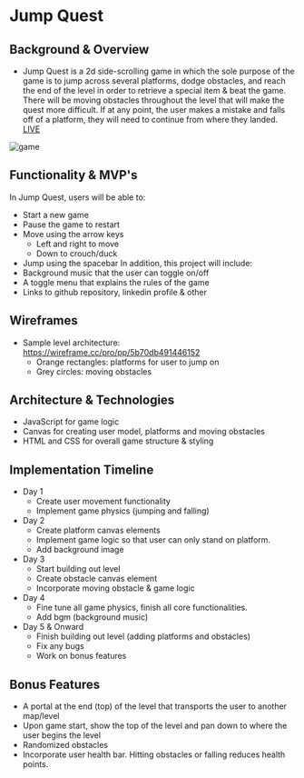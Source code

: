 # Jump Quest
## Background & Overview
* Jump Quest is a 2d side-scrolling game in which the sole purpose of the game is to jump across several platforms, dodge obstacles, and reach the end of the level in order to retrieve a special item & beat the game. There will be moving obstacles throughout the level that will make the quest more difficult. If at any point, the user makes a mistake and falls off of a platform, they will need to continue from where they landed. [LIVE](https://chrisj1225.github.io/JumpQuest/)

![game](./gifs/jumpquest-complete.gif)

## Functionality & MVP's
In Jump Quest, users will be able to:
* Start a new game 
* Pause the game to restart
* Move using the arrow keys
  * Left and right to move
  * Down to crouch/duck
* Jump using the spacebar
In addition, this project will include:
* Background music that the user can toggle on/off
* A toggle menu that explains the rules of the game
* Links to github repository, linkedin profile & other 

## Wireframes
* Sample level architecture: https://wireframe.cc/pro/pp/5b70db491446152
  * Orange rectangles: platforms for user to jump on
  * Grey circles: moving obstacles

## Architecture & Technologies
* JavaScript for game logic 
* Canvas for creating user model, platforms and moving obstacles 
* HTML and CSS for overall game structure & styling

## Implementation Timeline
* Day 1
  * Create user movement functionality
  * Implement game physics (jumping and falling)
* Day 2
  * Create platform canvas elements
  * Implement game logic so that user can only stand on platform.
  * Add background image
* Day 3
  * Start building out level
  * Create obstacle canvas element
  * Incorporate moving obstacle & game logic
* Day 4
  * Fine tune all game physics, finish all core functionalities.
  * Add bgm (background music)
* Day 5 & Onward
  * Finish building out level (adding platforms and obstacles)
  * Fix any bugs
  * Work on bonus features

## Bonus Features
* A portal at the end (top) of the level that transports the user to another map/level
* Upon game start, show the top of the level and pan down to where the user begins the level
* Randomized obstacles
* Incorporate user health bar. Hitting obstacles or falling reduces health points. 

